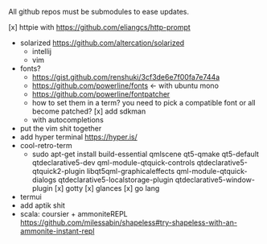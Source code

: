 All github repos must be submodules to ease updates.

[x] httpie with https://github.com/eliangcs/http-prompt
* solarized https://github.com/altercation/solarized
    - intellij
    - vim
* fonts?
    - https://gist.github.com/renshuki/3cf3de6e7f00fa7e744a
    - https://github.com/powerline/fonts <- with ubuntu mono
    - https://github.com/powerline/fontpatcher
    - how to set them in a term? you need to pick a compatible font or all become patched?
[x] add sdkman
    - with autocompletions
* put the vim shit together
* add hyper terminal https://hyper.is/
* cool-retro-term
    - sudo apt-get install build-essential qmlscene qt5-qmake qt5-default qtdeclarative5-dev qml-module-qtquick-controls qtdeclarative5-qtquick2-plugin libqt5qml-graphicaleffects qml-module-qtquick-dialogs qtdeclarative5-localstorage-plugin qtdeclarative5-window-plugin
[x] gotty
[x] glances
[x] go lang
* termui
* add aptik shit
* scala: coursier + ammoniteREPL https://github.com/milessabin/shapeless#try-shapeless-with-an-ammonite-instant-repl


